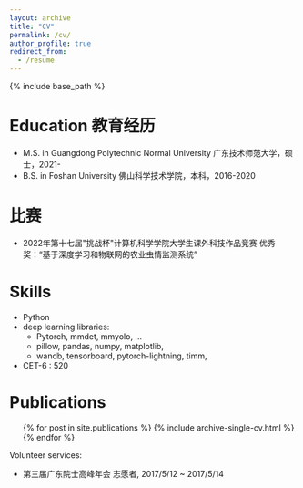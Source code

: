 ```yaml
---
layout: archive
title: "CV"
permalink: /cv/
author_profile: true
redirect_from:
  - /resume
---
```


{% include base_path %}

Education 教育经历
======
* M.S. in Guangdong Polytechnic Normal University 广东技术师范大学，硕士，2021-
* B.S. in Foshan University  佛山科学技术学院，本科，2016-2020

比赛
======
* 2022年第十七届"挑战杯"计算机科学学院大学生课外科技作品竞赛 优秀奖：“基于深度学习和物联网的农业虫情监测系统”

Skills
======
* Python
* deep learning libraries: 
  * Pytorch, mmdet, mmyolo, ...
  * pillow, pandas, numpy, matplotlib, 
  * wandb, tensorboard, pytorch-lightning, timm, 
* CET-6 : 520

Publications
======

  <ul>{% for post in site.publications %}
    {% include archive-single-cv.html %}
  {% endfor %}</ul>

Volunteer services:
* 第三届广东院士高峰年会 志愿者, 2017/5/12 ~ 2017/5/14

<!--

Talks
======

  <ul>{% for post in site.talks %}
    {% include archive-single-talk-cv.html %}
  {% endfor %}</ul>
# Teaching

  <ul>{% for post in site.teaching %}
    {% include archive-single-cv.html %}
  {% endfor %}</ul>


Service and leadership
======
* Currently signed in to 43 different slack teams

Work experience
======



-->